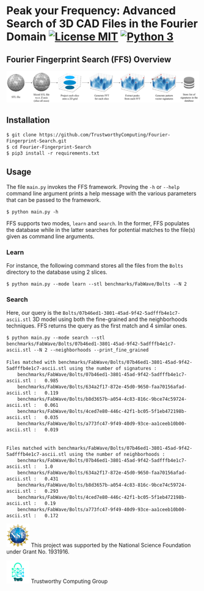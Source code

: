 # Peak your Frequency: Advanced Search of 3D CAD Files in the Fourier Domain [![License MIT][badge-license]](LICENSE) [![Python 3][badge-python3]]((https://www.python.org/))

## Fourier Fingerprint Search (FFS) Overview

![alt text][overview]


## Installation
```
$ git clone https://github.com/TrustworthyComputing/Fourier-Fingerprint-Search.git
$ cd Fourier-Fingerprint-Search
$ pip3 install -r requirements.txt
```

## Usage
The file `main.py` invokes the FFS framework.
Proving the `-h` or `--help` command line argument prints a help message with the various parameters that can be passed to the framework.

```
$ python main.py -h
```

FFS supports two modes, `learn` and `search`. In the former, FFS populates the database while in the latter searches for potential matches to the file(s) given as command line arguments.

### Learn

For instance, the following command stores all the files from the `Bolts` directory to the database using 2 slices.
```
$ python main.py --mode learn --stl benchmarks/FabWave/Bolts --N 2
```

### Search

Here, our query is the `Bolts/07b46ed1-3801-45ad-9f42-5adfffb4e1c7-ascii.stl` 3D model using both the fine-grained and the neighborhoods techniques.
FFS returns the query as the first match and 4 similar ones.

```
$ python main.py --mode search --stl benchmarks/FabWave/Bolts/07b46ed1-3801-45ad-9f42-5adfffb4e1c7-ascii.stl --N 2 --neighborhoods --print_fine_grained

Files matched with benchmarks/FabWave/Bolts/07b46ed1-3801-45ad-9f42-5adfffb4e1c7-ascii.stl using the number of signatures :
	benchmarks/FabWave/Bolts/07b46ed1-3801-45ad-9f42-5adfffb4e1c7-ascii.stl	:	0.985
	benchmarks/FabWave/Bolts/634a2f17-872e-45d0-9650-faa70156afad-ascii.stl	:	0.119
	benchmarks/FabWave/Bolts/b8d3657b-a054-4c83-816c-9bce74c59724-ascii.stl	:	0.061
	benchmarks/FabWave/Bolts/4ced7e80-446c-42f1-bc05-5f1eb472198b-ascii.stl	:	0.035
	benchmarks/FabWave/Bolts/a773fc47-9f49-40d9-93ce-aa1ceeb10b00-ascii.stl	:	0.019


Files matched with benchmarks/FabWave/Bolts/07b46ed1-3801-45ad-9f42-5adfffb4e1c7-ascii.stl using the number of neighborhoods :
	benchmarks/FabWave/Bolts/07b46ed1-3801-45ad-9f42-5adfffb4e1c7-ascii.stl	:	1.0
	benchmarks/FabWave/Bolts/634a2f17-872e-45d0-9650-faa70156afad-ascii.stl	:	0.431
	benchmarks/FabWave/Bolts/b8d3657b-a054-4c83-816c-9bce74c59724-ascii.stl	:	0.293
	benchmarks/FabWave/Bolts/4ced7e80-446c-42f1-bc05-5f1eb472198b-ascii.stl	:	0.19
	benchmarks/FabWave/Bolts/a773fc47-9f49-40d9-93ce-aa1ceeb10b00-ascii.stl	:	0.172
```


<p align="left">
    <img src="./images/NSF.png" height="12%" width="12%">
    This project was supported by the National Science Foundation under Grant No. 1931916.
</p>


<p align="left">
    <img src="./images/twc.png" height="12%" width="12%">
    Trustworthy Computing Group
</p>


[overview]: ./images/overview.png

[badge-license]: https://img.shields.io/badge/license-MIT-green.svg?style=flat-square
[badge-python3]: https://img.shields.io/badge/python-3-blue.svg?style=flat-square
